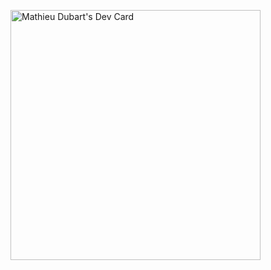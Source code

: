 <a href="https://app.daily.dev/mathieudbrt"><img src="https://github.com/MathieuDubart/MathieuDubart/master/devcard.svg" width="400" alt="Mathieu Dubart's Dev Card"/></a>

